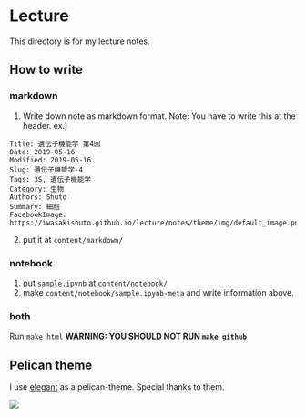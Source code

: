 # Lecture
This directory is for my lecture notes.

## How to write
### markdown
1. Write down note as markdown format.
Note: You have to write this at the header.
ex.)
```
Title: 遺伝子機能学 第4回
Date: 2019-05-16
Modified: 2019-05-16
Slug: 遺伝子機能学-4
Tags: 3S, 遺伝子機能学
Category: 生物
Authors: Shuto
Summary: 細胞
FacebookImage: https://iwasakishuto.github.io/lecture/notes/theme/img/default_image.png
```

2. put it at `content/markdown/`

### notebook
1. put `sample.ipynb` at `content/notebook/`
2. make `content/notebook/sample.ipynb-meta` and write information above.

### both
Run `make html`
<b>WARNING: YOU SHOULD NOT RUN `make github`</b>

## Pelican theme
I use [elegant](https://github.com/Pelican-Elegant/elegant) as a pelican-theme. Special thanks to them.

<img src="https://raw.github.com/Pelican-Elegant/elegant/master/home-page-screenshot.png">
